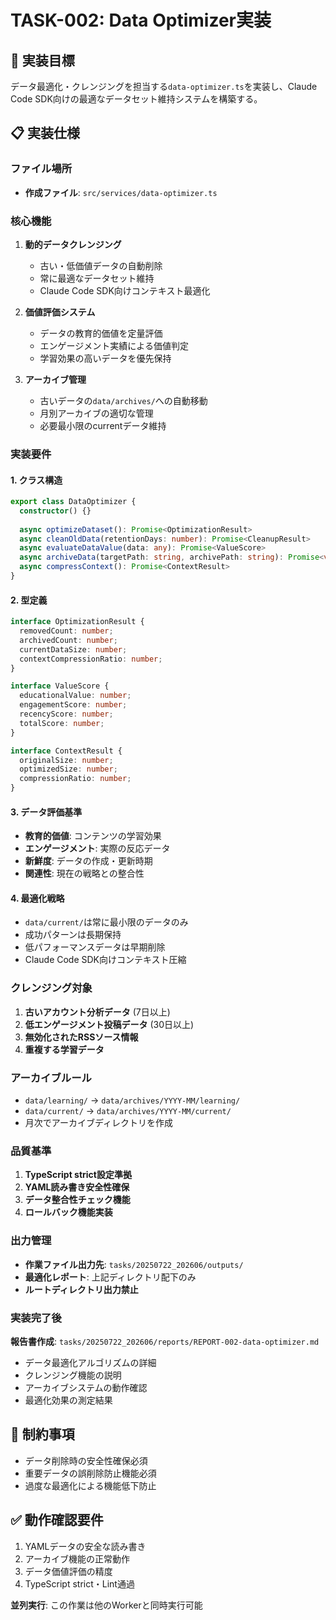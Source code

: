 # TASK-002: Data Optimizer実装

## 🎯 実装目標
データ最適化・クレンジングを担当する`data-optimizer.ts`を実装し、Claude Code SDK向けの最適なデータセット維持システムを構築する。

## 📋 実装仕様

### ファイル場所
- **作成ファイル**: `src/services/data-optimizer.ts`

### 核心機能
1. **動的データクレンジング**
   - 古い・低価値データの自動削除
   - 常に最適なデータセット維持
   - Claude Code SDK向けコンテキスト最適化

2. **価値評価システム**
   - データの教育的価値を定量評価
   - エンゲージメント実績による価値判定
   - 学習効果の高いデータを優先保持

3. **アーカイブ管理**
   - 古いデータの`data/archives/`への自動移動
   - 月別アーカイブの適切な管理
   - 必要最小限のcurrentデータ維持

### 実装要件

#### 1. クラス構造
```typescript
export class DataOptimizer {
  constructor() {}
  
  async optimizeDataset(): Promise<OptimizationResult>
  async cleanOldData(retentionDays: number): Promise<CleanupResult>
  async evaluateDataValue(data: any): Promise<ValueScore>
  async archiveData(targetPath: string, archivePath: string): Promise<void>
  async compressContext(): Promise<ContextResult>
}
```

#### 2. 型定義
```typescript
interface OptimizationResult {
  removedCount: number;
  archivedCount: number;
  currentDataSize: number;
  contextCompressionRatio: number;
}

interface ValueScore {
  educationalValue: number;
  engagementScore: number;
  recencyScore: number;
  totalScore: number;
}

interface ContextResult {
  originalSize: number;
  optimizedSize: number;
  compressionRatio: number;
}
```

#### 3. データ評価基準
- **教育的価値**: コンテンツの学習効果
- **エンゲージメント**: 実際の反応データ
- **新鮮度**: データの作成・更新時期
- **関連性**: 現在の戦略との整合性

#### 4. 最適化戦略
- `data/current/`は常に最小限のデータのみ
- 成功パターンは長期保持
- 低パフォーマンスデータは早期削除
- Claude Code SDK向けコンテキスト圧縮

### クレンジング対象
1. **古いアカウント分析データ** (7日以上)
2. **低エンゲージメント投稿データ** (30日以上)
3. **無効化されたRSSソース情報**
4. **重複する学習データ**

### アーカイブルール
- `data/learning/` → `data/archives/YYYY-MM/learning/`
- `data/current/` → `data/archives/YYYY-MM/current/`
- 月次でアーカイブディレクトリを作成

### 品質基準
1. **TypeScript strict設定準拠**
2. **YAML読み書き安全性確保**
3. **データ整合性チェック機能**
4. **ロールバック機能実装**

### 出力管理
- **作業ファイル出力先**: `tasks/20250722_202606/outputs/`
- **最適化レポート**: 上記ディレクトリ配下のみ
- **ルートディレクトリ出力禁止**

### 実装完了後
**報告書作成**: `tasks/20250722_202606/reports/REPORT-002-data-optimizer.md`
- データ最適化アルゴリズムの詳細
- クレンジング機能の説明
- アーカイブシステムの動作確認
- 最適化効果の測定結果

## 🚫 制約事項
- データ削除時の安全性確保必須
- 重要データの誤削除防止機能必須
- 過度な最適化による機能低下防止

## ✅ 動作確認要件
1. YAMLデータの安全な読み書き
2. アーカイブ機能の正常動作
3. データ価値評価の精度
4. TypeScript strict・Lint通過

**並列実行**: この作業は他のWorkerと同時実行可能